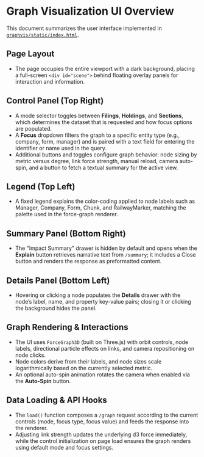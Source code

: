 # Graph Visualization UI Overview

This document summarizes the user interface implemented in [`graphvis/static/index.html`](../graphvis/static/index.html).

## Page Layout
- The page occupies the entire viewport with a dark background, placing a full-screen `<div id="scene">` behind floating overlay panels for interaction and information.

## Control Panel (Top Right)
- A mode selector toggles between **Filings**, **Holdings**, and **Sections**, which determines the dataset that is requested and how focus options are populated.
- A **Focus** dropdown filters the graph to a specific entity type (e.g., company, form, manager) and is paired with a text field for entering the identifier or name used in the query.
- Additional buttons and toggles configure graph behavior: node sizing by metric versus degree, link force strength, manual reload, camera auto-spin, and a button to fetch a textual summary for the active view.

## Legend (Top Left)
- A fixed legend explains the color-coding applied to node labels such as Manager, Company, Form, Chunk, and RailwayMarker, matching the palette used in the force-graph renderer.

## Summary Panel (Bottom Right)
- The "Impact Summary" drawer is hidden by default and opens when the **Explain** button retrieves narrative text from `/summary`; it includes a Close button and renders the response as preformatted content.

## Details Panel (Bottom Left)
- Hovering or clicking a node populates the **Details** drawer with the node’s label, name, and property key-value pairs; closing it or clicking the background hides the panel.

## Graph Rendering & Interactions
- The UI uses `ForceGraph3D` (built on Three.js) with orbit controls, node labels, directional particle effects on links, and camera repositioning on node clicks.
- Node colors derive from their labels, and node sizes scale logarithmically based on the currently selected metric.
- An optional auto-spin animation rotates the camera when enabled via the **Auto-Spin** button.

## Data Loading & API Hooks
- The `load()` function composes a `/graph` request according to the current controls (mode, focus type, focus value) and feeds the response into the renderer.
- Adjusting link strength updates the underlying d3 force immediately, while the control initialization on page load ensures the graph renders using default mode and focus settings.
